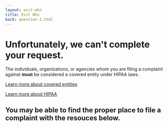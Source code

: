 ```yaml
---
layout: exit-who
title: Exit Who
back: question-1.html
---
```


# Unfortunately, we can't complete your request.

The individuals, organizations, or agencies whom you are filing a complaint against **must** be considered a covered entity under HIPAA laws.

[Learn more about covered entities](https://www.hhs.gov/hipaa/for-professionals/covered-entities/index.html)

[Learn more about HIPAA](https://www.hhs.gov/hipaa/for-professionals/privacy/laws-regulations/index.html)

## You may be able to find the proper place to file a complaint with the resouces below.